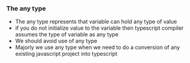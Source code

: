 ### The any type

- The any type represents that variable can hold any type of value
- if you do not initialize value to the variable then typescript compiler assumes the type of variable as any type
- We should avoid use of any type
- Majorly we use any type when we need to do a conversion of any existing javascript project into typescript